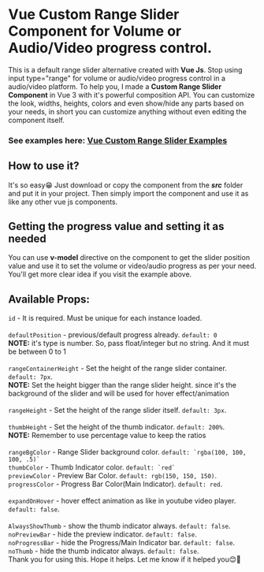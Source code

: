 # Vue Custom Range Slider Component for Volume or Audio/Video progress control.
This is a default range slider alternative created with **Vue Js**. Stop using input type="range" for volume or audio/video progress control in a audio/video platform. 
To help you, I made a **Custom Range Slider Component** in Vue 3 with 
it's powerful composition API. You can customize the look, widths, heights, colors and even show/hide any parts based on your needs, in short you can customize anything
without even editing the component itself.

### See examples here: [Vue Custom Range Slider Examples](https://stackblitz.com/edit/vue-custom-range-slider-example)

## How to use it?

It's so easy😁 Just download or copy the component from the ***src*** folder and put it in your project. Then simply import the component and use it as like any other vue js components. 

## Getting the progress value and setting it as needed

You can use **v-model** directive on the component
to get the slider position value and use it to set the volume or video/audio progress as per your need. You'll get more clear idea if you visit the example above.

## Available Props:
```id``` - It is required. Must be unique for each instance loaded. <br><br>
```defaultPosition``` - previous/default progress already. ```default: 0``` <br> **NOTE:** it's type is number. So, pass float/integer but no string. And it must be between 0 to 1<br><br>
```rangeContainerHeight``` - Set the height of the range slider container. ``default: 7px``.
<br>**NOTE:** Set the height bigger than the range slider height. since it's the background of the slider and will be used for hover effect/animation<br><br>
```rangeHeight``` - Set the height of the range slider itself. ``default: 3px``.<br><br>
```thumbHeight``` - Set the height of the thumb indicator. ``default: 200%``.<br>
**NOTE:** Remember to use percentage value to keep the ratios<br><br>
```rangeBgColor``` - Range Slider background color. ``default: `rgba(100, 100, 100, .5)` ``<br>
```thumbColor``` - Thumb Indicator color. ``default: `red` ``<br>
```previewColor``` - Preview Bar Color. ``default: rgb(150, 150, 150)``.<br>
```progressColor``` - Progress Bar Color(Main Indicator). ``default: red``.<br><br>
```expandOnHover``` - hover effect animation as like in youtube video player. ``default: false``.<br><br>
```AlwaysShowThumb``` - show the thumb indicator always. ``default: false``.<br>
```noPreviewBar``` - hide the preview indicator. ``default: false``.<br>
```noProgressBar``` - hide the Progress/Main Indicator bar. ``default: false``.<br>
```noThumb``` - hide the thumb indicator always. ``default: false``.<br>
Thank you for using this. Hope it helps. Let me know if it helped you😊💖
